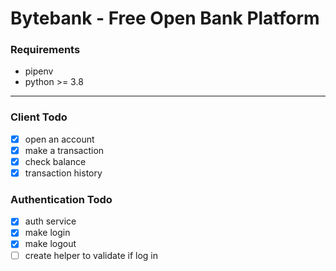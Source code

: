 Bytebank - Free Open Bank Platform
===

### Requirements
- pipenv
- python >= 3.8

***

### Client Todo
- [x] open an account
- [x] make a transaction
- [x] check balance
- [x] transaction history

### Authentication Todo
- [x] auth service
- [x] make login
- [x] make logout
- [ ] create helper to validate if log in 
